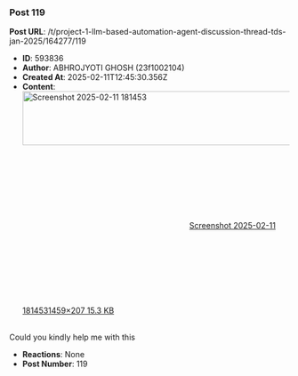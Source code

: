 ### Post 119
**Post URL**: /t/project-1-llm-based-automation-agent-discussion-thread-tds-jan-2025/164277/119
- **ID**: 593836
- **Author**: ABHROJYOTI GHOSH (23f1002104)
- **Created At**: 2025-02-11T12:45:30.356Z
- **Content**:  
  <div class="lightbox-wrapper"><a class="lightbox" href="https://europe1.discourse-cdn.com/flex013/uploads/iitm/original/3X/b/7/b7b024074300d61b0df1d7ebf727f9cfb8fcceae.png" data-download-href="/uploads/short-url/qcYKVrgkNokn9jbch4vRvh7U3Aq.png?dl=1" title="Screenshot 2025-02-11 181453" rel="noopener nofollow ugc"><img src="https://europe1.discourse-cdn.com/flex013/uploads/iitm/original/3X/b/7/b7b024074300d61b0df1d7ebf727f9cfb8fcceae.png" alt="Screenshot 2025-02-11 181453" data-base62-sha1="qcYKVrgkNokn9jbch4vRvh7U3Aq" width="690" height="97" data-dominant-color="181518"><div class="meta"><svg class="fa d-icon d-icon-far-image svg-icon" aria-hidden="true"><use href="#far-image"></use></svg><span class="filename">Screenshot 2025-02-11 181453</span><span class="informations">1459×207 15.3 KB</span><svg class="fa d-icon d-icon-discourse-expand svg-icon" aria-hidden="true"><use href="#discourse-expand"></use></svg></div></a></div><br>
Could you kindly help me with this
- **Reactions**: None
- **Post Number**: 119

